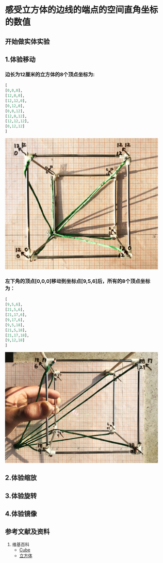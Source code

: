 # 感受立方体的边线的端点的空间直角坐标的数值

## 开始做实体实验

## 1.体验移动

### 边长为12厘米的立方体的8个顶点坐标为:
```python
[
[0,0,0],
[12,0,0],
[12,12,0],
[0,12,0],
[0,0,12],
[12,0,12],
[12,12,12],
[0,12,12]
]
```

![](/images/几何形体中点的空间直角坐标数值/感受立方体的边线的端点的空间直角坐标的数值/1a1.jpg)

### 左下角的顶点[0,0,0]移动到坐标点[9,5,6]后，所有的8个顶点坐标为：
```python
[
[9,5,6],
[21,5,6],
[21,17,6],
[9,17,6],
[9,5,18],
[21,5,18],
[21,17,18],
[9,12,18]
]
```
![](/images/几何形体中点的空间直角坐标数值/感受立方体的边线的端点的空间直角坐标的数值/1a2.jpg)

## 2.体验缩放

## 3.体验旋转

## 4.体验镜像

## 参考文献及资料

1. 维基百科
	- [Cube](https://en.wikipedia.org/wiki/Cube) 
	- [立方体](https://zh.wikipedia.org/wiki/%E7%AB%8B%E6%96%B9%E9%AB%94) 
